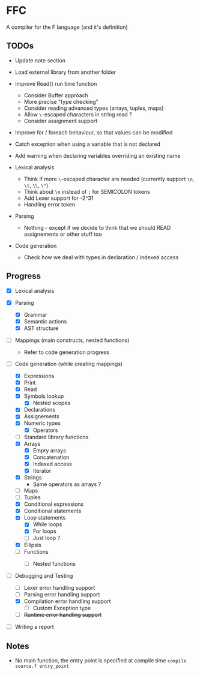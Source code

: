 # FFC
A compiler for the F language (and it's definition)

## TODOs

* Update note section
* Load external library from another folder
* Improve Read() run time function
	* Consider Buffer approach
	* More precise "type checking"
	* Consider reading advanced types (arrays, tuples, maps)
	* Allow `\`-escaped characters in string read ?
	* Consider assignment support
* Improve for / foreach behaviour, so that values can be modified
* Catch exception when using a variable that is not declared
* Add warning when declaring variables overriding an existing name

* Lexical analysis
	* Think if more `\`-escaped character are needed (currently support `\n`, `\t`, `\\`, `\"`)
	* Think about `\n` instead of `;` for SEMICOLON tokens
	* Add Lexer support for -2^31
	* Handling error token

* Parsing
	* Nothing - except if we decide to think that we should READ assignements or other stuff too

* Code generation
	* Check how we deal with types in declaration / indexed access

## Progress

- [x] Lexical analysis
	
- [x] Parsing
	- [x] Grammar	
	- [x] Semantic actions
	- [x] AST structure

- [ ] Mappings (main constructs, nested functions)
	- Refer to code generation progress

- [ ] Code generation (while creating mappings)
	- [x] Expressions
	- [x] Print
	- [x] Read
	- [x] Symbols lookup
		- [x] Nested scopes
	- [x] Declarations
	- [x] Assignements
	- [x] Numeric types
		- [x] Operators
	- [ ] Standard library functions
	- [x] Arrays
		- [x] Empty arrays
		- [x] Concatenation
		- [x] Indexed access
		- [x] Iterator
	- [x] Strings
		* Same operators as arrays ?
	- [ ] Maps
	- [ ] Tuples
	- [x] Conditional expressions
	- [x] Conditional statements
	- [x] Loop statements
		- [x] While loops
		- [x] For loops
		- [ ] Just loop ?
	- [x] Ellipsis
	- [ ] Functions
		- [ ] Nested functions


- [ ] Debugging and Testing
	- [ ] Lexer error handling support
	- [ ] Parsing error handling support
	- [x] Compilation error handling support
		- [ ] Custom Exception type
	- [ ] ~~Runtime error handling support~~

- [ ] Writing a report

## Notes

* No main function, the entry point is specified at compile time `compile source.f entry_point`
